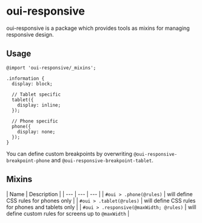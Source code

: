 # oui-responsive

<component-status cx-design="none" ux="prototype"></component-status>

oui-responsive is a package which provides tools as mixins for managing responsive design.

## Usage

```less
@import 'oui-responsive/_mixins';

.information {
  display: block;

  // Tablet specific
  tablet({
    display: inline;
  });

  // Phone specific
  phone({
    display: none;
  });
}
```

You can define custom breakpoints by overwriting `@oui-responsive-breakpoint-phone` and `@oui-responsive-breakpoint-tablet`.

## Mixins

| Name | Description |
| --- | --- | --- |
| `#oui > .phone(@rules)` | will define CSS rules for phones only |
| `#oui > .tablet(@rules)` | will define CSS rules for phones and tablets only |
| `#oui > .responsive(@maxWidth; @rules)` | will define custom rules for screens up to `@maxWidth` |
